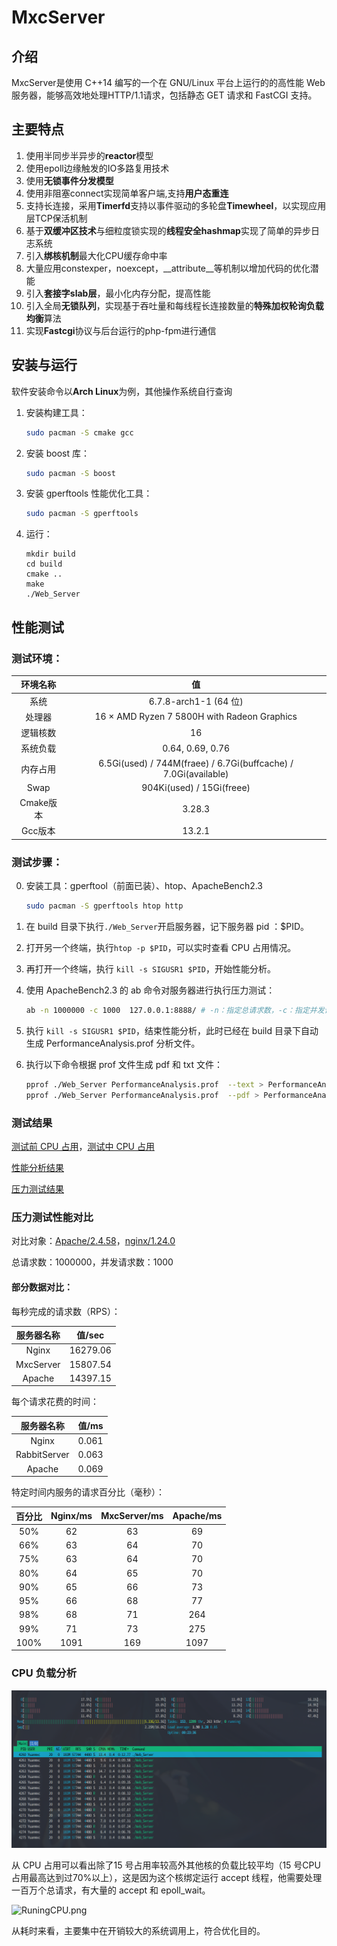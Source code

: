 # MxcServer

## 介绍

MxcServer是使用 C++14 编写的一个在 GNU/Linux 平台上运行的的高性能 Web 服务器，能够高效地处理HTTP/1.1请求，包括静态 GET 请求和 FastCGI 支持。

## 主要特点

1. 使用半同步半异步的**reactor**模型
2. 使用epoll边缘触发的IO多路复用技术
3. 使用**无锁事件分发模型**
4. 使用非阻塞connect实现简单客户端,支持**用户态重连**
5. 支持长连接，采用**Timerfd**支持以事件驱动的多轮盘**Timewheel**，以实现应用层TCP保活机制
6. 基于**双缓冲区技术**与细粒度锁实现的**线程安全hashmap**实现了简单的异步日志系统
7. 引入**绑核机制**最大化CPU缓存命中率
8. 大量应用constexper，noexcept，__attribute__等机制以增加代码的优化潜能
9. 引入**套接字slab层**，最小化内存分配，提高性能
10. 引入全局**无锁队列**，实现基于吞吐量和每线程长连接数量的**特殊加权轮询负载均衡**算法 
11. 实现**Fastcgi**协议与后台运行的php-fpm进行通信

## 安装与运行 

软件安装命令以**Arch Linux**为例，其他操作系统自行查询

1. 安装构建工具：

    ```bash
    sudo pacman -S cmake gcc
    ```

2. 安装 boost 库：

    ```bash
    sudo pacman -S boost
    ```

3. 安装 gperftools 性能优化工具：

    ```bash
    sudo pacman -S gperftools
    ```

4. 运行：

    ```
    mkdir build
    cd build
    cmake ..
    make
    ./Web_Server
    ```

## 性能测试

### 测试环境：

| 环境名称  |                              值                              |
| :-------: | :----------------------------------------------------------: |
|   系统    |                    6.7.8-arch1-1 (64 位)                     |
|  处理器   |         16 × AMD Ryzen 7 5800H with Radeon Graphics          |
| 逻辑核数  |                              16                              |
| 系统负载  |                       0.64, 0.69, 0.76                       |
| 内存占用  | 6.5Gi(used) / 744M(fraee) / 6.7Gi(buffcache) / 7.0Gi(available) |
|   Swap    |                  904Ki(used) / 15Gi(freee)                   |
| Cmake版本 |                            3.28.3                            |
|  Gcc版本  |                            13.2.1                            |

### 测试步骤：

0. 安装工具：gperftool（前面已装）、htop、ApacheBench2.3

     ```bash
     sudo pacman -S gperftools htop http
     ```

1. 在 build 目录下执行`./Web_Server`开启服务器，记下服务器 pid ：$PID。

2. 打开另一个终端，执行`htop -p $PID`，可以实时查看 CPU 占用情况。

3. 再打开一个终端，执行 `kill -s SIGUSR1 $PID`，开始性能分析。

4. 使用 ApacheBench2.3 的 ab 命令对服务器进行执行压力测试：

    ```bash
    ab -n 1000000 -c 1000  127.0.0.1:8888/ # -n：指定总请求数，-c：指定并发请求数
    ```

5. 执行 `kill -s SIGUSR1 $PID`，结束性能分析，此时已经在 build 目录下自动生成 PerformanceAnalysis.prof 分析文件。

6. 执行以下命令根据 prof 文件生成 pdf 和 txt 文件：

    ```bash
    pprof ./Web_Server PerformanceAnalysis.prof  --text > PerformanceAnalysis.txt
    pprof ./Web_Server PerformanceAnalysis.prof  --pdf > PerformanceAnalysis.pdf 
    ```

### 测试结果

[测试前 CPU 占用](https://github.com/Yuanmxc/MxcServer/blob/main/PerformanceAnalysis/FreeCPU.png)，[测试中 CPU 占用](https://github.com/Yuanmxc/MxcServer/blob/main/PerformanceAnalysis/RuningCPU.png)

[性能分析结果](https://github.com/Yuanmxc/MxcServer/blob/main/PerformanceAnalysis/PerformanceAnalysis.txt)

[压力测试结果](https://github.com/Yuanmxc/MxcServer/blob/main/PerformanceAnalysis/MxcServerTest.png)

### 压力测试性能对比

对比对象：[Apache/2.4.58](https://github.com/Yuanmxc/MxcServer/blob/main/PerformanceAnalysis/ApacheTest.png)，[nginx/1.24.0](https://github.com/Yuanmxc/MxcServer/blob/main/PerformanceAnalysis/NginxTest.png)

总请求数：1000000，并发请求数：1000

#### 部分数据对比：

每秒完成的请求数（RPS）：

| 服务器名称 |  值/sec  |
| :--------: | :------: |
|   Nginx    | 16279.06 |
| MxcServer  | 15807.54 |
|   Apache   | 14397.15 |

每个请求花费的时间：

|  服务器名称  | 值/ms |
| :----------: | :---: |
|    Nginx     | 0.061 |
| RabbitServer | 0.063 |
|    Apache    | 0.069 |


特定时间内服务的请求百分比（毫秒）：

| 百分比 | Nginx/ms | MxcServer/ms | Apache/ms |
| :----: | :------: | :----------: | :-------: |
|  50%   |    62    |      63      |    69     |
|  66%   |    63    |      64      |    70     |
|  75%   |    63    |      64      |    70     |
|  80%   |    64    |      65      |    70     |
|  90%   |    65    |      66      |    73     |
|  95%   |    66    |      68      |    77     |
|  98%   |    68    |      71      |    264    |
|  99%   |    71    |      73      |    275    |
|  100%  |   1091   |     169      |   1097    |

### CPU 负载分析

![RuningCPU.png](./assets/RuningCPU.png)

从 CPU 占用可以看出除了15 号占用率较高外其他核的负载比较平均（15 号CPU占用最高达到过70%以上），这是因为这个核绑定运行 accept 线程，他需要处理一百万个总请求，有大量的 accept 和 epoll_wait。

![RuningCPU.png](./assets/PerformanceAnalysis.png)

从耗时来看，主要集中在开销较大的系统调用上，符合优化目的。








